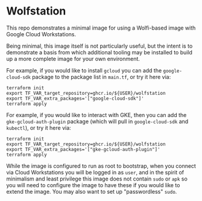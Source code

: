 # Wolfstation

This repo demonstrates a minimal image for using a Wolfi-based image with
Google Cloud Workstations.

Being minimal, this image itself is not particularly useful, but the intent
is to demonstrate a basis from which additional tooling may be installed to
build up a more complete image for your own environment.

For example, if you would like to install `gcloud` you can add the
`google-cloud-sdk` package to the package list in `main.tf`, or try it here
via:

```shell
terraform init
export TF_VAR_target_repository=ghcr.io/${USER}/wolfstation
export TF_VAR_extra_packages='["google-cloud-sdk"]'
terraform apply
```

For example, if you would like to interact with GKE, then you can add the
`gke-gcloud-auth-plugin` package (which will pull in `google-cloud-sdk` and
`kubectl`), or try it here via:

```shell
terraform init
export TF_VAR_target_repository=ghcr.io/${USER}/wolfstation
export TF_VAR_extra_packages='["gke-gcloud-auth-plugin"]'
terraform apply
```

While the image is configured to run as root to bootstrap, when you connect via
Cloud Workstations you will be logged in as `user`, and in the spirit of
minimalism and least privilege this image does not contain `sudo` or `apk`
so you will need to configure the image to have these if you would like to
extend the image.  You may also want to set up "passwordless" `sudo`.
